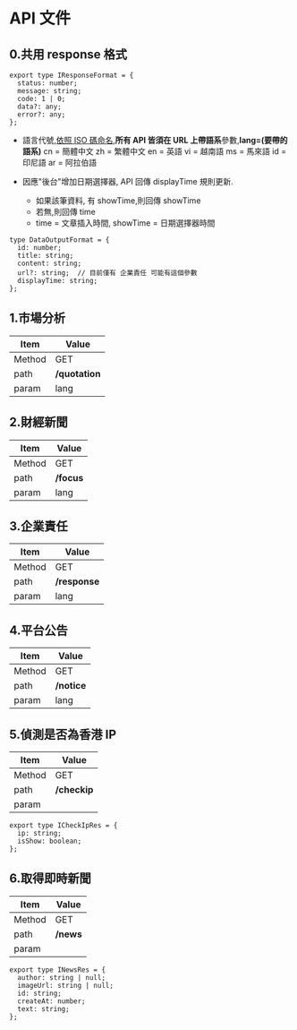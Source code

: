 # API 文件

## 0.共用 response 格式

```typescript=
export type IResponseFormat = {
  status: number;
  message: string;
  code: 1 | 0;
  data?: any;
  error?: any;
};
```

- 語言代號,[依照 ISO 碼命名](https://en.wikipedia.org/wiki/List_of_ISO_639-1_codes),**所有 API 皆須在 URL 上帶語系**參數,**lang=(要帶的語系)**
  cn = 簡體中文
  zh = 繁體中文
  en = 英語
  vi = 越南語
  ms = 馬來語
  id = 印尼語
  ar = 阿拉伯語

- 因應"後台"增加日期選擇器, API 回傳 displayTime 規則更新.

  - 如果該筆資料, 有 showTime,則回傳 showTime
  - 若無,則回傳 time
  - time = 文章插入時間, showTime = 日期選擇器時間

```typescript=
type DataOutputFormat = {
  id: number;
  title: string;
  content: string;
  url?: string;  // 目前僅有 企業責任 可能有這個參數
  displayTime: string;
};
```

## 1.市場分析

| Item   | Value          |
| ------ | -------------- |
| Method | GET            |
| path   | **/quotation** |
| param  | lang           |

## 2.財經新聞

| Item   | Value      |
| ------ | ---------- |
| Method | GET        |
| path   | **/focus** |
| param  | lang       |

## 3.企業責任

| Item   | Value         |
| ------ | ------------- |
| Method | GET           |
| path   | **/response** |
| param  | lang          |

## 4.平台公告

| Item   | Value       |
| ------ | ----------- |
| Method | GET         |
| path   | **/notice** |
| param  | lang        |

## 5.偵測是否為香港 IP

| Item   | Value        |
| ------ | ------------ |
| Method | GET          |
| path   | **/checkip** |
| param  |              |

```typescript=
export type ICheckIpRes = {
  ip: string;
  isShow: boolean;
};
```

## 6.取得即時新聞

| Item   | Value     |
| ------ | --------- |
| Method | GET       |
| path   | **/news** |
| param  |           |

```typescript=
export type INewsRes = {
  author: string | null;
  imageUrl: string | null;
  id: string;
  createAt: number;
  text: string;
};
```
